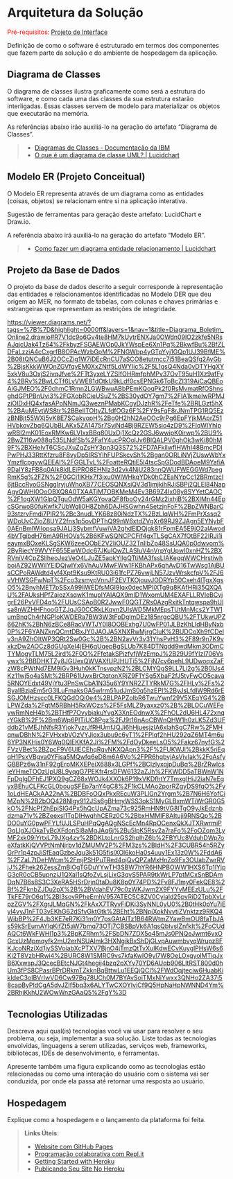 # Arquitetura da Solução

<span style="color:red">Pré-requisitos: <a href="3-Projeto de Interface.md"> Projeto de Interface</a></span>

Definição de como o software é estruturado em termos dos componentes que fazem parte da solução e do ambiente de hospedagem da aplicação.

## Diagrama de Classes

O diagrama de classes ilustra graficamente como será a estrutura do software, e como cada uma das classes da sua estrutura estarão interligadas. Essas classes servem de modelo para materializar os objetos que executarão na memória.

As referências abaixo irão auxiliá-lo na geração do artefato “Diagrama de Classes”.

> - [Diagramas de Classes - Documentação da IBM](https://www.ibm.com/docs/pt-br/rational-soft-arch/9.6.1?topic=diagrams-class)
> - [O que é um diagrama de classe UML? | Lucidchart](https://www.lucidchart.com/pages/pt/o-que-e-diagrama-de-classe-uml)

## Modelo ER (Projeto Conceitual)

O Modelo ER representa através de um diagrama como as entidades (coisas, objetos) se relacionam entre si na aplicação interativa.

Sugestão de ferramentas para geração deste artefato: LucidChart e Draw.io.

A referência abaixo irá auxiliá-lo na geração do artefato “Modelo ER”.

> - [Como fazer um diagrama entidade relacionamento | Lucidchart](https://www.lucidchart.com/pages/pt/como-fazer-um-diagrama-entidade-relacionamento)

## Projeto da Base de Dados

O projeto da base de dados descrito a seguir corresponde à representação das entidades e relacionamentos identificadas no Modelo DER que deu origem ao MER, no formato de tabelas, com colunas e chaves primárias e estrangeiras que representam as restrições de integridade.

 https://viewer.diagrams.net/?tags=%7B%7D&highlight=0000ff&layers=1&nav=1&title=Diagrama_Boletim_Online2.drawio#R7V1dc9o6Gv4te8HM7kUytrENXJa0OWdn09lO2zkfe5NRsAJqjcUak4Tz64%2FkbyzFSGAEWOp0JkYWspEe6Xn1Pq%2BkwfBu%2BfZLDFaLzziA4cCxgrfB8OPAcWzbGpM%2FNGWbp4yGTpYyj1GQp1UJ39BfME%2B08tQNCuB6J2OCcZig1W7iDEcRnCU7aSCO8etutmcc7j51BeaQSfg2AyGb%2BjsKkkWWOnZGVfqvEM0XxZNtf5LdWYIic%2F5L1gsQ4Nda0vDTYHgXY5xkV8u3OxjS2ivqJfve%2FTt3yxeLYZSIfOHRmfphMPv37OvT95uH1Xz9afFy4%2BRv%2BwLCTf6LyVWE81dOtkU9kLdf0csEPNGk6ToBcZI319AiCaQBEoAiGJMEO%2F0chmC1Rmn2LGWBwuABbPEmKQoqPk2f0RsMvmatRfOShnsghdGPtPBnUvi3%2FGXobRCieUSuZ%2BS30ydOY7gm7%2FIA1kmeIwRPMJziOIDxHQ4xfasAPoNNmJQ3weznPMabKCgyDJzhR%2FeTfe%2BRLGzt5hX%2BAuMEvtWS8tr%2BBeIlTOItyZLfdfOGz6F%2FY9sFqF8rJNmTPG1RQ5EzzBNBjt55WXj5vK8E7SCakyopH%2Bg0H2hN2AeOOc9rPg6EpFYjkMAprZ51HVbkovZbq6QUbBLAKx5ZA1475r7SvjNd4Bj9RZEW5sio4zD9%2FIqWIYhIpwRBI2mK01EoxRMKw6LVIxxBBq80UxDj1XcQz2GSJ6wwipK0irwp%2BU9%2BwZ116w088q535LNdfSb%2FafY4ucPROolJv6BlQALPV0ghOk3wKi80hM9F%2BXHeIvT6CScJXuZgZsHY3pn3Q3S72%2FD7AFkilwfIHWhI48BmcPDlPwPHJ33RttKfzru8F8vyDp5IRSYIhFUPSkcvSh%2Bgan0ORLiNVjZUswWbYxYmzfIcpgywQEEAI%2FGGLTvL%2FoatteRQtiE5I4tscSpGDodBDAoeM9YafiA9DaIY8zFB8q0AIk8ldLEiPRO8EHNlz3d2vk4NjU283nnQWUFWEGGWd7pegRmK5g%2FZN%2F0GCj1lKHx7f3jxu0WlWHkqYDk0hCZEaNYpCc12BRmtzcI6jtBccRyoGSNggIryjuWhoXB77CEOSQNXsjQV3d1jmjkihRJiSBPj2QLEl84NapAgyQWHI0OoOBXQ8A0TXAATjM7OBKMeM4Ev3B69Z4Ix08y8SYYetCAOC%2F1ogXW1GlpQTguOdW5aKGYovaQF8fboOy24rGMz2ixhjB%2BXIMn44EpcSGrwoB0fuKwfk7UbWgli0H8Zbh6DAJHSGwhn4SetzjnFoF%2BpZWNBarC93stzrvFmdi7PlR2%2Bc3nudLYK68z80iNdzTX%2BzLIqWH%2FmPrXssq2WDoUvCZjoZ8UYZ2fns1p5ovDPThQ99nW6xtdZVgXr69RJ9ZJAgn5EYNybF0AEnBmlWiIopsa9JALj3SybmfVuwiVA2ghdElDQjgk81rFpmEA5E9jO2alAwod4bVTgibdH76mA9RHOVs%2B6KFwSQNCPCFif4gxTLSgCAX7fOtBF22IRJi1ieaymxBOxeKLSgSKW6zeeOObE2V2IiOUZ32TnIlbZp48SsUQA0p0dwvom%2ByRiecY9WVYF655EwWOdc67JKulQwZLASIuV4nVrpYgUpwI0xnHZ%2BXRVniV4CpZSliheoJezVeO4LJuZE5apkYIlgQTtiMA3fssLIAKegqWWCHrstiwhbojAZ92WWilYElDQjwlYx6VhAuVMwFWw1FKBhAPx6qhAvD16TwWsg1AjBUsCCPoRAWdtd4yf4Xpt9Ksu9KtRU03i61fcPZ76vwjLN57JzvWrskcfpV%2FJ6vVHWSGFwNpT%2Fco3zsmypVnnJF2EVTKOjouvJODRYp50Cxeh4lTgxXgsO5%2BnyhMET7pSSxA99liWEDfsMGI9lqx0decMPliXTg9q8KAfHRi35QXQAU%2FAUksHPfZajozXsqwK1muplYAlAQX9mID1WxomUM4EXAFLLRVIeBCvjgrE26PvVFD4q%2FUUsCSAoB0R2JwwF0QGTZRs0AzgRxitkTntqwspa9hUlsa8nWZHHFhooGTZJqJG0CCRkLKqvn2UlsWD5MkMEpsTUtMnMcs2YTW1umBnqCh4rNGPloKWDERa7BW3W3tFpDglmDEz185nrgcQBU%2FTUkwUPZ662hK%2BhN6zBCe8RacVWTJY0I8OOBExhg7U0wFP01JLBzKhLldHByNxb0P%2F6YANZknQCmtDBxJY0JAOJA5XNXRwMjrgCluK%2BUDCoXh9fCDeIv3nA9ZhOItWP3QRt2Sw0Gc%2B%2BN2avVr3v31YhsPvH3%2F89r9n7K9vxkzDw2AOCz8dGUgXeI4jEH6qUqepBgSLUb7K84DTNqdd9wdMkm3ODmCTYMogyTLM75L2ird%2F0O%2FfetakSPizfvfjWzEmpJ%2B29U9fYIzI706Vsywx%2BBDHKTZy8JGUexQWVAXfUPJHUTi5%2FjN7cv6pehL9UDwoqxZaFzW8cPWtNd7EM9iGv3Huh0kKTnsvpzN2%2BLCMYQgS9LL7Li2g%2B0IJs4Kz11wj5o4aSMt%2BRP61UwxBrCtqtonXRjZ9F1YSg5XbaF2fJ5tyFwCO5cava5RNOYEdxt49VjYtu3PnSwCbA1N35u6Y9YNR2ZTYRkM7G%2FHLy%2Fs%2ByallBzjaEm5rG3lLuFmaksGA5wIrm51udJmS0q5hzEPI%2ByJsLfdlW9Rd6rESGJOMHzscc0LFKQGdOQi0e4%2BLPAPZolbR6TwuYwnf29V5XEqYG4%2BLPWZda%2FqtM5RBhH5RxWOzs%2F5FsMLZ9yaxxz0%2B%2BLOCuWEFeywRmNeH4b%2BTHfP7OvybjakuYvgX3XnEOdnwX%2FhOL2dU6HL472xnqrYGkB%2F%2Bm6Wp6PITiUC8Pgz%2FJ9t16nAoCBWnQHW1h0zLK5Zd3UFddb21vMEJhNfsR3Yjok7yzrJfRHUmfJQJi6hHjuesjzlA6xlahSgC7Rw%2FMHqnwDBhN%2FVHxxbVOzVYJjox3ubu9c6yT1%2FPlqf2hHU292qZ6MT4m6u6YP3NKHis0Y6Wq0QlEKKfA2Ji%2FM%2FdOyDkeeLsO5%2Fakz67nyfG%2FVzVBet%2BZpcF9V6UlECEhqRgvNKXQApn3%2F%2FUKWJl%2BkkK5riEqqH1PsxVBgva0YFjsa5MQwfq6eD8m6A6Vo%2FPR6hgbvjAsVivIak%2FoAsfyGBBPz6w31nF92gErpMKXEPeiX688x3LGPf%2BClzlyxqjpDuBq%2BrZRwlcsieYHmeTOOzUpU8L9yqgG7PEKfr4rsDFW6132aZJh%2FKWDD5aTBWnW1NFpDglgDFhEJ1PXQ9gCZ68xWOJk4XXOk6P19xVKDfhtY7TmxgIHiJ2iaN7eEgyxBEhuCLFKcGL0bougSFEp7anY4gC8%2F1kCLMAo2porRZgyDS9fqO%2Fy1oLdHEACkAA22nA%2BDBFoOQxPkxREcuW3PLlGn2Yrgm%2B7N6H6YofCiMZpN%2B2bOQ428Nlgy912JSs6gBHmyWSS3okS1MyGLBxmWTiWrGR0G5kO%2FNcPf2hEpiSlG4Px5hQcUpAZma73c925RmHN9tVG8lTgO9yJkEdznbdzma71y%2BZeexsl1TgDIHwqhhCERz0C%2BbxHMMIF8AItuji9RNSQp%2BDO0uYG0pwPFYLfUJLSPuHPqQgAQgNScEcMn4RpOCenxQkXJTXRwrmiPGqLlgXJOkaTyBcXFdonSI8aMgJAq6j%2Bu5lpK5Rsv2a7raFo%2FoOZqm3LyMF2xk09iYrtxL79JXg4zv%2BDKLtoLnrGS2hplhZ6b%2FBYUc8VduhDWp7oeXfatkKjQVVPtNmNjrbv1dZMUMV2P%2FM3zs%2BldH%2F3CUBR54h5RZyGrPr1p4zpJiSfEaqGzbeJqu3k51G5fislXOl6koHa0s4uuy1Ex13z0W%2FddA6%2FZaL7tDeHWcm%2FmjPSHPuTRed4ojQvQPZaMxHnZo9Fx3OUabZwrRVjJ%2Fhek26ZessZmBiOgTGDuYYwTH3SBW7hYR6HNPBOWW1HXS6Tp1lYjpG3cR0cCB5upnziJ1QXal1sQfoZvLsjLixG3qvS5PAR9tkWrLP7ptMCxSnBDAmDqN7B6s8S3C3XeRA5HSrDrjn0taDu8K8p0Y74PD%2Fv8FJ1my0FekQE8%2Bf%2FknbZJDu2pX%2B%2BVdahEV79c0zWKJwm2X9FYYvMEEzULu%2FTkFE79rO6q1%2BI3sovRPheEmhV957ATEC5C8ZV0Cyiald25pvRiD2TpbXvLrpzZGV%2FXgrJLMqGN%2FkAxX7TRyvFiDKi3SyNNL0yU0%2B0tHk0pYu7iEyl4vyJ1nFT03vEKhG62dSfvGktGtk%2BEht%2BNpjXokNvvtiZVnktzz9RKQ4WibBP%2F4Jb3KE7eR7Ki31m0Y7psGAtAlTz1B64RWtmZYawBmOU8faTbJAs59kSrEumAYlqKifZt5aW7bmq73OTj7CBSBpVk6A1qsQbIvsIZnfkIt%2FoCUdAQCt6WkFWHI1p3%2BpKZRhm%2FSbDN7ZDX5o45mJs0PNQeJwmt6vxOGcxUzMpmqyfk2mU2erNSUAImk3HXNgikBxShDjGLvpAuwmbvyqWrupz8FKJcoNRziXd1jySSVoiabXcPTXV7BjnO4jTmzQtTvXuIKdwECvKuyglPHsW6s6Ki2T8VzbHRwi4%2BURC8W1SMRC9vs7kfaKwIO9yl7W8OeLOxgyolMTiqJxB6XxwspJ3QcecBEtcNJGt4hegij4bzq2pXYv70YD6AUqb906LltRST800d0hUm3fPS8CPasrBPrDRkmTZkknBqBttwLu1EEQjQCI%2FWdOqjteciw6HuabKikIdeC3oIBVrIwVD6Cw97Bg78UCh0M7BYAvSoiTMxNiYwxx3QNHo2ZA37i58capByPldCgA5dvJZIf5bq3x6ALYTwCXOYIviCf9Q5HpNaHpNWNND4Ym%2BRhjKkhU2WOwWnzGAaQ5%2FgY%3D

## Tecnologias Utilizadas

Descreva aqui qual(is) tecnologias você vai usar para resolver o seu problema, ou seja, implementar a sua solução. Liste todas as tecnologias envolvidas, linguagens a serem utilizadas, serviços web, frameworks, bibliotecas, IDEs de desenvolvimento, e ferramentas.

Apresente também uma figura explicando como as tecnologias estão relacionadas ou como uma interação do usuário com o sistema vai ser conduzida, por onde ela passa até retornar uma resposta ao usuário.

## Hospedagem

Explique como a hospedagem e o lançamento da plataforma foi feita.

> **Links Úteis**:
>
> - [Website com GitHub Pages](https://pages.github.com/)
> - [Programação colaborativa com Repl.it](https://repl.it/)
> - [Getting Started with Heroku](https://devcenter.heroku.com/start)
> - [Publicando Seu Site No Heroku](http://pythonclub.com.br/publicando-seu-hello-world-no-heroku.html)
